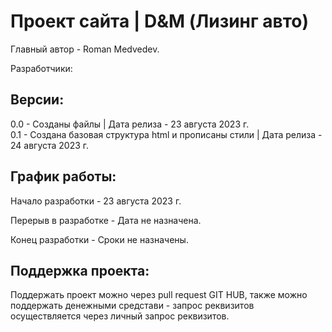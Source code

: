 # Проект сайта | D&M (Лизинг авто)

Главный автор - Roman Medvedev.

Разработчики:

## Версии:

0.0 - Созданы файлы | Дата релиза - 23 августа 2023 г. <br>
0.1 - Создана базовая структура html и прописаны стили | Дата релиза - 24 августа 2023 г. <br>

## График работы:

Начало разработки - 23 августа 2023 г.

Перерыв в разработке - Дата не назначена.

Конец разработки - Сроки не назначены.

## Поддержка проекта:

Поддержать проект можно через pull request GIT HUB, также можно поддержать денежными средстави - запрос реквизитов осуществляется через личный запрос реквизитов.